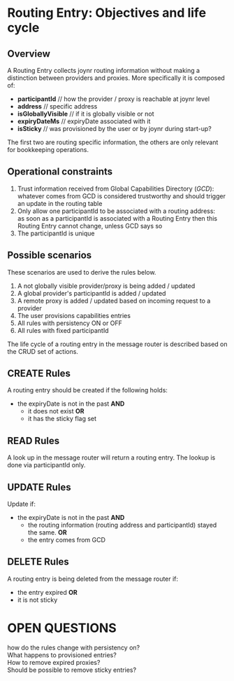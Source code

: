 Routing Entry: Objectives and life cycle
======

## Overview
A Routing Entry collects joynr routing information without making a distinction between providers and proxies. More specifically it is composed of:
 * **participantId** // how the provider / proxy is reachable at joynr level
 * **address** // specific address
 * **isGloballyVisible** // if it is globally visible or not
 * **expiryDateMs** // expiryDate associated with it
 * **isSticky** // was provisioned by the user or by joynr during start-up?

The first two are routing specific information, the others are only relevant for bookkeeping operations.

## Operational constraints
1. Trust information received from Global Capabilities Directory (*GCD*):  
whatever comes from GCD is considered trustworthy and should trigger an update in the routing table
1. Only allow one participantId to be associated with a routing address:  
as soon as a participantId is associated with a Routing Entry then this Routing Entry cannot change, unless GCD says so
1. The participantId is unique

## Possible scenarios
These scenarios are used to derive the rules below.
1. A not globally visible provider/proxy is being added / updated
1. A global provider's participantId is added / updated
1. A remote proxy is added / updated based on incoming request to a provider
1. The user provisions capabilities entries
1. All rules with persistency ON or OFF
1. All rules with fixed participantId

The life cycle of a routing entry in the message router is described based on the CRUD set of actions.

## CREATE Rules
A routing entry should be created if the following holds:
* the expiryDate is not in the past **AND**
  * it does not exist **OR**
  * it has the sticky flag set

## READ Rules
A look up in the message router will return a routing entry. The lookup is done via participantId only.

## UPDATE Rules
Update if:
* the expiryDate is not in the past **AND**
  * the routing information (routing address and participantId) stayed the same. **OR**
  * the entry comes from GCD

## DELETE Rules
A routing entry is being deleted from the message router if:
* the entry expired **OR**
* it is not sticky


# OPEN QUESTIONS
how do the rules change with persistency on?  
What happens to provisioned entries?  
How to remove expired proxies?  
Should be possible to remove sticky entries?
